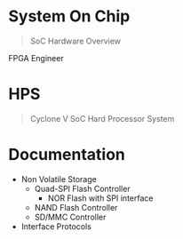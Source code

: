 # System On Chip

> SoC Hardware Overview

FPGA Engineer


# HPS

> Cyclone V SoC Hard Processor System

# Documentation

- Non Volatile Storage
  - Quad-SPI Flash Controller
    - NOR Flash with SPI interface
  - NAND Flash Controller
  - SD/MMC Controller
- Interface Protocols